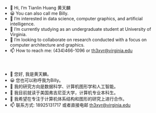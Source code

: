- 👋 Hi, I’m Tianlin Huang 黄天麟
- 😀 You can also call me Billy.
- 👀 I’m interested in data science, computer graphics, and artificial intelligence.
- 🌱 I’m currently studying as an undergraduate student at University of Virginia.
- 💞️ I’m looking to collaborate on research conducted with a focus on computer architecture and graphics.
- 📫 How to reach me: (434)466-1096 or th3xyr@virginia.edu
<br/><br/>
<br/><br/>
- 👋 您好, 我是黄天麟。
- 😀 您也可以称呼我为Billy。
- 👀 我的研究方向是数据科学、计算机图形学和人工智能。
- 🌱 我目前就读于美国弗吉尼亚大学，计算机专业本科生。
- 💞️ 我希望在专注于计算机体系结构和图形的研究上进行合作。
- 📫 联系方式: 18925131717 或者直接电邮 th3xyr@virginia.edu

<!---
billy506/billy506 is a ✨ special ✨ repository because its `README.md` (this file) appears on your GitHub profile.
You can click the Preview link to take a look at your changes.
--->
